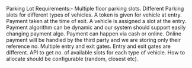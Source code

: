 Parking Lot Requirements:-
Multiple floor parking slots.
Different Parking slots for different types of vehicles.
A token is given for vehicle at entry.
Payment taken at the time of exit.
A vehicle is assigned a slot at the entry.
Payment algorithm can be dynamic and our system should support easily changing payment algo.
Payment can happen via cash or online. Online payment will be handled by the third party and we are storing only their reference no.
Multiple entry and exit gates. Entry and exit gates are different.
API to get no. of available slots for each type of vehicle.
How to allocate should be configurable (random, closest etc).
